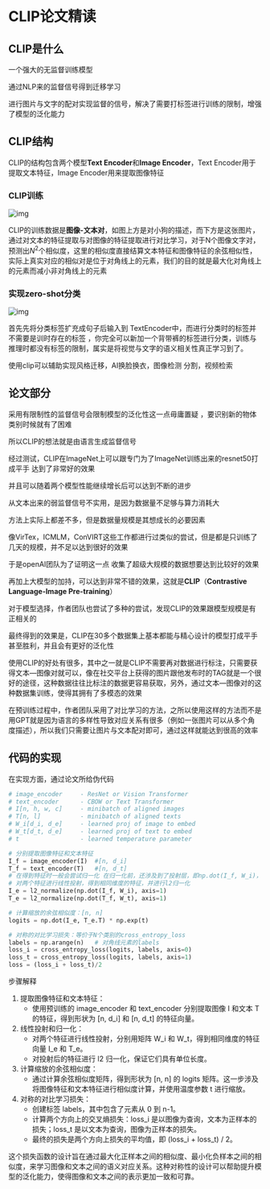 # CLIP论文精读

## CLIP是什么

一个强大的无监督训练模型

通过NLP来的监督信号得到迁移学习

进行图片与文字的配对实现监督的信号，解决了需要打标签进行训练的限制，增强了模型的泛化能力

## CLIP结构

CLIP的结构包含两个模型**Text Encoder**和**Image Encoder**，Text Encoder用于提取文本特征，Image Encoder用来提取图像特征

### CLIP训练

![img](https://pic2.zhimg.com/80/v2-b86361b47d4db80258439b8ad33bdf8d_720w.webp)

CLIP的训练数据是**图像-文本对**，如图上方是对小狗的描述，而下方是这张图片，通过对文本的特征提取与对图像的特征提取进行对比学习，对于N个图像文字对，预测出$N^2$个相似度，这里的相似度直接结算文本特征和图像特征的余弦相似性，实际上真实对应的相似对是位于对角线上的元素，我们的目的就是最大化对角线上的元素而减小非对角线上的元素 

### 实现zero-shot分类

![img](https://pic4.zhimg.com/80/v2-acd4b008007ca7de78bdab1c9042bbcb_720w.webp)

首先先将分类标签扩充成句子后输入到 TextEncoder中，而进行分类时的标签并不需要是训时存在的标签 ，你完全可以新加一个背带裤的标签进行分类，训练与推理时都没有标签的限制，属实是将视觉与文字的语义相关性真正学习到了。

 使用clip可以辅助实现风格迁移，AI换脸换衣，图像检测 分割，视频检索

## 论文部分

采用有限制性的监督信号会限制模型的泛化性这一点毋庸置疑 ，要识别新的物体类别时候就有了困难

所以CLIP的想法就是由语言生成监督信号 

经过测试，CLIP在ImageNet上可以跟专门为了ImageNet训练出来的resnet50打成平手 达到了非常好的效果

并且可以随着两个模型性能继续增长后可以达到不断的进步

从文本出来的弱监督信号不实用，是因为数据量不足够与算力消耗大

方法上实际上都差不多，但是数据量规模是其想成长的必要因素

像VirTex，ICMLM，ConVIRT这些工作都进行过类似的尝试，但是都是只训练了几天的规模，并不足以达到很好的效果

于是openAI团队为了证明这一点 收集了超级大规模的数据想要达到比较好的效果

再加上大模型的加持，可以达到非常不错的效果，这就是**CLIP**（**Contrastive Language-Image Pre-training**）

对于模型选择，作者团队也尝试了多种的尝试，发现CLIP的效果跟模型规模是有正相关的

最终得到的效果是，CLIP在30多个数据集上基本都能与精心设计的模型打成平手甚至胜利，并且会有更好的泛化性

使用CLIP的好处有很多，其中之一就是CLIP不需要再对数据进行标注，只需要获得文本—图像对就可以，像在社交平台上获得的图片跟他发布时的TAG就是一个很好的途径，这种数据往往比标注的数据更容易获取，另外，通过文本—图像对的这种数据集训练，使得其拥有了多模态的效果 



在预训练过程中，作者团队采用了对比学习的方法，之所以使用这样的方法而不是用GPT就是因为语言的多样性导致对应关系有很多（例如一张图片可以从多个角度描述），所以我们只需要让图片与文本配对即可，通过这样就能达到很高的效率

## 代码的实现

在实现方面，通过论文所给伪代码

```python
# image_encoder 	- ResNet or Vision Transformer
# text_encoder 		- CBOW or Text Transformer
# I[n, h, w, c] 	- minibatch of aligned images
# T[n, l] 			- minibatch of aligned texts
# W_i[d_i, d_e] 	- learned proj of image to embed
# W_t[d_t, d_e] 	- learned proj of text to embed
# t 				- learned temperature parameter

# 分别提取图像特征和文本特征
I_f = image_encoder(I) 	#[n, d_i]
T_f = text_encoder(T) 	#[n, d_t]
# 在得到特征时一般会尝试归一化 在归一化前，还涉及到了投射层，即np.dot(I_f, W_i)，主要用来学习如何从单模态投射到多模态 
# 对两个特征进行线性投射，得到相同维度的特征，并进行l2归一化
I_e = l2_normalize(np.dot(I_f, W_i), axis=1)
T_e = l2_normalize(np.dot(T_f, W_t), axis=1)

# 计算缩放的余弦相似度：[n, n]
logits = np.dot(I_e, T_e.T) * np.exp(t)

# 对称的对比学习损失：等价于N个类别的cross_entropy_loss
labels = np.arange(n) 	# 对角线元素的labels
loss_i = cross_entropy_loss(logits, labels, axis=0)
loss_t = cross_entropy_loss(logits, labels, axis=1)
loss = (loss_i + loss_t)/2
```

步骤解释

1. 提取图像特征和文本特征：
   - 使用预训练的 image_encoder 和 text_encoder 分别提取图像 I 和文本 T 的特征，得到形状为 [n, d_i] 和 [n, d_t] 的特征向量。
2. 线性投射和归一化：
   - 对两个特征进行线性投射，分别用矩阵 W_i 和 W_t，得到相同维度的特征向量 I_e 和 T_e。
   - 对投射后的特征进行 l2 归一化，保证它们具有单位长度。
3. 计算缩放的余弦相似度：
   - 通过计算余弦相似度矩阵，得到形状为 [n, n] 的 logits 矩阵。这一步涉及将图像特征和文本特征进行相似度计算，并使用温度参数 t 进行缩放。
4. 对称的对比学习损失：
   - 创建标签 labels，其中包含了元素从 0 到 n-1。
   - 计算两个方向上的交叉熵损失：loss_i 是以图像为查询，文本为正样本的损失；loss_t 是以文本为查询，图像为正样本的损失。
   - 最终的损失是两个方向上损失的平均值，即 (loss_i + loss_t) / 2。

这个损失函数的设计旨在通过最大化正样本之间的相似度、最小化负样本之间的相似度，来学习图像和文本之间的语义对应关系。这种对称性的设计可以帮助提升模型的泛化能力，使得图像和文本之间的表示更加一致和可靠。
